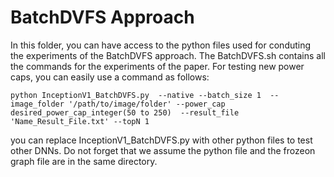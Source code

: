 # BatchDVFS Approach

In this folder, you can have access to the python files used for conduting the experiments of the BatchDVFS approach. The BatchDVFS.sh contains all the commands for the experiments of the paper.
For testing new power caps, you can easily use a command as follows:

    python InceptionV1_BatchDVFS.py  --native --batch_size 1  --image_folder '/path/to/image/folder' --power_cap desired_power_cap_integer(50 to 250)  --result_file 'Name_Result_File.txt' --topN 1

you can replace InceptionV1_BatchDVFS.py with other python files to test other DNNs. Do not forget that we assume the python file and the frozeon graph file are in the same directory.
